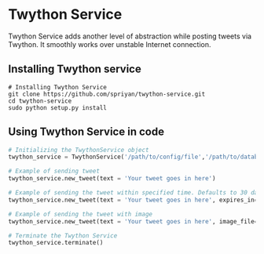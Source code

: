 # Twython Service
Twython Service adds another level of abstraction while posting tweets via Twython.
It smoothly works over unstable Internet connection.  

## Installing Twython service
`````shell
# Installing Twython Service
git clone https://github.com/spriyan/twython-service.git
cd twython-service
sudo python setup.py install
`````

## Using Twython Service in code
`````python
# Initializing the TwythonService object
twython_service = TwythonService('/path/to/config/file','/path/to/database/file')

# Example of sending tweet
twython_service.new_tweet(text = 'Your tweet goes in here')

# Example of sending the tweet within specified time. Defaults to 30 days.
twython_service.new_tweet(text = 'Your tweet goes in here', expires_in=300)

# Example of sending the tweet with image 
twython_service.new_tweet(text = 'Your tweet goes in here', image_file='/path/to/image/file')

# Terminate the Twython Service 
twython_service.terminate()
`````
